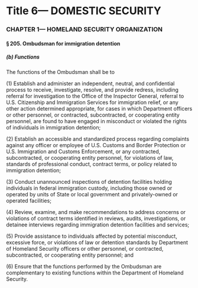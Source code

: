 
# Title 6— DOMESTIC SECURITY
### CHAPTER 1— HOMELAND SECURITY ORGANIZATION
#### § 205. Ombudsman for immigration detention
##### (b) Functions

The functions of the Ombudsman shall be to

(1) Establish and administer an independent, neutral, and confidential process to receive, investigate, resolve, and provide redress, including referral for investigation to the Office of the Inspector General, referral to U.S. Citizenship and Immigration Services for immigration relief, or any other action determined appropriate, for cases in which Department officers or other personnel, or contracted, subcontracted, or cooperating entity personnel, are found to have engaged in misconduct or violated the rights of individuals in immigration detention;

(2) Establish an accessible and standardized process regarding complaints against any officer or employee of U.S. Customs and Border Protection or U.S. Immigration and Customs Enforcement, or any contracted, subcontracted, or cooperating entity personnel, for violations of law, standards of professional conduct, contract terms, or policy related to immigration detention;

(3) Conduct unannounced inspections of detention facilities holding individuals in federal immigration custody, including those owned or operated by units of State or local government and privately-owned or operated facilities;

(4) Review, examine, and make recommendations to address concerns or violations of contract terms identified in reviews, audits, investigations, or detainee interviews regarding immigration detention facilities and services;

(5) Provide assistance to individuals affected by potential misconduct, excessive force, or violations of law or detention standards by Department of Homeland Security officers or other personnel, or contracted, subcontracted, or cooperating entity personnel; and

(6) Ensure that the functions performed by the Ombudsman are complementary to existing functions within the Department of Homeland Security.
